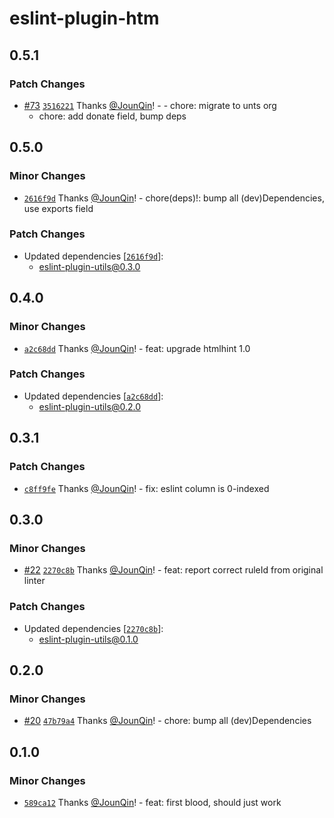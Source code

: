 # eslint-plugin-htm

## 0.5.1

### Patch Changes

- [#73](https://github.com/un-ts/eslint/pull/73) [`3516221`](https://github.com/un-ts/eslint/commit/3516221792f305a99cea28f0d2c81cce3adfba23) Thanks [@JounQin](https://github.com/JounQin)! - - chore: migrate to unts org
  - chore: add donate field, bump deps

## 0.5.0

### Minor Changes

- [`2616f9d`](https://github.com/un-ts/eslint/commit/2616f9dbf3fc81935f987907e56fa5af3f9266d3) Thanks [@JounQin](https://github.com/JounQin)! - chore(deps)!: bump all (dev)Dependencies, use exports field

### Patch Changes

- Updated dependencies [[`2616f9d`](https://github.com/un-ts/eslint/commit/2616f9dbf3fc81935f987907e56fa5af3f9266d3)]:
  - eslint-plugin-utils@0.3.0

## 0.4.0

### Minor Changes

- [`a2c68dd`](https://github.com/un-ts/eslint/commit/a2c68dd7ac4ff9b67b0cb1f371a008cf359dae19) Thanks [@JounQin](https://github.com/JounQin)! - feat: upgrade htmlhint 1.0

### Patch Changes

- Updated dependencies [[`a2c68dd`](https://github.com/un-ts/eslint/commit/a2c68dd7ac4ff9b67b0cb1f371a008cf359dae19)]:
  - eslint-plugin-utils@0.2.0

## 0.3.1

### Patch Changes

- [`c8ff9fe`](https://github.com/un-ts/eslint/commit/c8ff9fea0addc71cc0053a84cf6e8bc54900322c) Thanks [@JounQin](https://github.com/JounQin)! - fix: eslint column is 0-indexed

## 0.3.0

### Minor Changes

- [#22](https://github.com/un-ts/eslint/pull/22) [`2270c8b`](https://github.com/un-ts/eslint/commit/2270c8b0049725eb59bbc0cc45e9655b6162d735) Thanks [@JounQin](https://github.com/JounQin)! - feat: report correct ruleId from original linter

### Patch Changes

- Updated dependencies [[`2270c8b`](https://github.com/un-ts/eslint/commit/2270c8b0049725eb59bbc0cc45e9655b6162d735)]:
  - eslint-plugin-utils@0.1.0

## 0.2.0

### Minor Changes

- [#20](https://github.com/un-ts/eslint/pull/20) [`47b79a4`](https://github.com/un-ts/eslint/commit/47b79a41cd2e328b3cfde5a7a03126197c8dd083) Thanks [@JounQin](https://github.com/JounQin)! - chore: bump all (dev)Dependencies

## 0.1.0

### Minor Changes

- [`589ca12`](https://github.com/un-ts/eslint/commit/589ca12548b4f5c31707a5679eb6d29c9e9a5c78) Thanks [@JounQin](https://github.com/JounQin)! - feat: first blood, should just work
